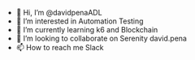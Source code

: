 - 👋 Hi, I’m @davidpenaADL
- 👀 I’m interested in Automation Testing
- 🌱 I’m currently learning k6 and Blockchain
- 💞️ I’m looking to collaborate on Serenity david.pena
- 📫 How to reach me Slack

<!---
davidpenaADL/davidpenaADL is a ✨ special ✨ repository because its `README.md` (this file) appears on your GitHub profile.
You can click the Preview link to take a look at your changes.
--->

